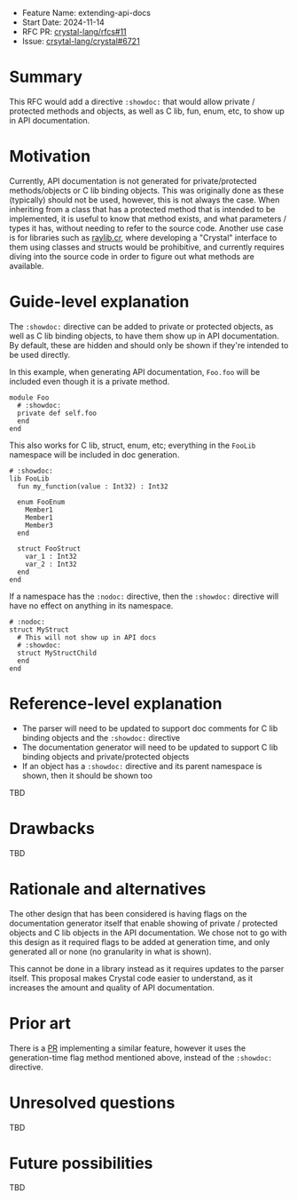 - Feature Name: extending-api-docs
- Start Date: 2024-11-14
- RFC PR: [crystal-lang/rfcs#11](https://github.com/crystal-lang/rfcs/pull/11)
- Issue: [crsytal-lang/crystal#6721](https://github.com/crystal-lang/crystal/issues/6721)

# Summary

This RFC would add a directive `:showdoc:` that would allow private / protected methods and objects,
as well as C lib, fun, enum, etc, to show up in API documentation.

# Motivation

Currently, API documentation is not generated for private/protected methods/objects or C lib binding objects.
This was originally done as these (typically) should not be used, however, this is not always the case.
When inheriting from a class that has a protected method that is intended to be implemented, it is useful
to know that method exists, and what parameters / types it has, without needing to refer to the source code.
Another use case is for libraries such as [raylib.cr](https://github.com/sol-vin/raylib-cr), where developing a
"Crystal" interface to them using classes and structs would be prohibitive, and currently requires diving
into the source code in order to figure out what methods are available.

# Guide-level explanation

The `:showdoc:` directive can be added to private or protected objects, as well as C lib binding objects, to have them show up in API documentation.
By default, these are hidden and should only be shown if they're intended to be used directly.

In this example, when generating API documentation, `Foo.foo` will be included even though it is a private method.

```crystal
module Foo
  # :showdoc:
  private def self.foo
  end
end
```

This also works for C lib, struct, enum, etc; everything in the `FooLib` namespace will be included in doc generation.

```crystal
# :showdoc:
lib FooLib
  fun my_function(value : Int32) : Int32

  enum FooEnum
    Member1
    Member1
    Member3
  end

  struct FooStruct
    var_1 : Int32
    var_2 : Int32
  end
end
```

If a namespace has the `:nodoc:` directive, then the `:showdoc:` directive will have no effect on anything in its namespace.

```crystal
# :nodoc:
struct MyStruct
  # This will not show up in API docs
  # :showdoc:
  struct MyStructChild
  end
end
```

# Reference-level explanation

- The parser will need to be updated to support doc comments for C lib binding objects and the `:showdoc:` directive
- The documentation generator will need to be updated to support C lib binding objects and private/protected objects
- If an object has a `:showdoc:` directive and its parent namespace is shown, then it should be shown too

TBD

# Drawbacks

TBD

# Rationale and alternatives

The other design that has been considered is having flags on the documentation generator itself that enable showing of private / protected objects and C lib objects in the API documentation. We chose not to go with this design as it required flags to be added at generation time, and only generated all or none (no granularity in what is shown).

This cannot be done in a library instead as it requires updates to the parser itself. This proposal makes Crystal code easier to understand, as it increases the amount and quality of API documentation.

# Prior art

There is a [PR](https://github.com/crystal-lang/crystal/pull/14816) implementing a similar feature, however it uses the generation-time flag method mentioned above, instead of the `:showdoc:` directive.

# Unresolved questions

TBD

# Future possibilities

TBD
